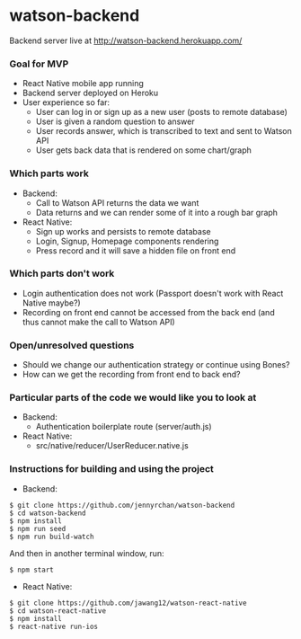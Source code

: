 # watson-backend

Backend server live at http://watson-backend.herokuapp.com/

### Goal for MVP
- React Native mobile app running
- Backend server deployed on Heroku
- User experience so far:
  - User can log in or sign up as a new user (posts to remote database)
  - User is given a random question to answer
  - User records answer, which is transcribed to text and sent to Watson API
  - User gets back data that is rendered on some chart/graph

### Which parts work
- Backend:
  - Call to Watson API returns the data we want
  - Data returns and we can render some of it into a rough bar graph
- React Native:
  - Sign up works and persists to remote database
  - Login, Signup, Homepage components rendering
  - Press record and it will save a hidden file on front end

### Which parts don't work
- Login authentication does not work (Passport doesn't work with React Native maybe?)
- Recording on front end cannot be accessed from the back end (and thus cannot make the call to Watson API)

### Open/unresolved questions
- Should we change our authentication strategy or continue using Bones?
- How can we get the recording from front end to back end?

### Particular parts of the code we would like you to look at
- Backend:
  - Authentication boilerplate route (server/auth.js)
- React Native:
  - src/native/reducer/UserReducer.native.js

### Instructions for building and using the project
- Backend:
```
$ git clone https://github.com/jennyrchan/watson-backend
$ cd watson-backend
$ npm install
$ npm run seed
$ npm run build-watch
```

And then in another terminal window, run:

```
$ npm start
```

- React Native:
```
$ git clone https://github.com/jawang12/watson-react-native
$ cd watson-react-native
$ npm install
$ react-native run-ios
```
